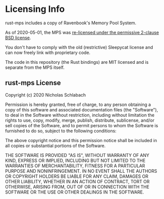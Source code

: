 Licensing Info
=============
rust-mps includes a copy of Ravenbook's Memory Pool System.

As of 2020-05-01, the MPS was
[re-licensed under the permissive 2-clause BSD license](https://github.com/Ravenbrook/mps/commit/00410d73).

You don't have to comply with the old (restrictive) Sleepycat license
and can now freely link with proprietary code.

The code in this repository (the Rust bindings) are MIT licensed
and is separate from the MPS itself.

rust-mps License
----------------
Copyright (c) 2020 Nicholas Schlabach

Permission is hereby granted, free of charge, to any
person obtaining a copy of this software and associated
documentation files (the "Software"), to deal in the
Software without restriction, including without
limitation the rights to use, copy, modify, merge,
publish, distribute, sublicense, and/or sell copies of
the Software, and to permit persons to whom the Software
is furnished to do so, subject to the following
conditions:

The above copyright notice and this permission notice
shall be included in all copies or substantial portions
of the Software.

THE SOFTWARE IS PROVIDED "AS IS", WITHOUT WARRANTY OF
ANY KIND, EXPRESS OR IMPLIED, INCLUDING BUT NOT LIMITED
TO THE WARRANTIES OF MERCHANTABILITY, FITNESS FOR A
PARTICULAR PURPOSE AND NONINFRINGEMENT. IN NO EVENT
SHALL THE AUTHORS OR COPYRIGHT HOLDERS BE LIABLE FOR ANY
CLAIM, DAMAGES OR OTHER LIABILITY, WHETHER IN AN ACTION
OF CONTRACT, TORT OR OTHERWISE, ARISING FROM, OUT OF OR
IN CONNECTION WITH THE SOFTWARE OR THE USE OR OTHER
DEALINGS IN THE SOFTWARE.
